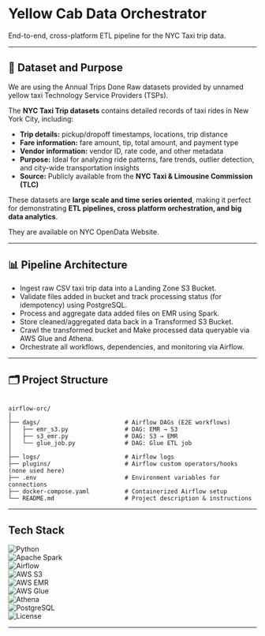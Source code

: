 # Yellow Cab Data Orchestrator

End-to-end, cross-platform ETL pipeline for the NYC Taxi trip data.

---

## 📝 Dataset and Purpose

We are using the Annual Trips Done Raw datasets provided by unnamed yellow taxi Technology Service Providers (TSPs).

The **NYC Taxi Trip datasets** contains detailed records of taxi rides in New York City, including:  

- **Trip details:** pickup/dropoff timestamps, locations, trip distance  
- **Fare information:** fare amount, tip, total amount, and payment type  
- **Vendor information:** vendor ID, rate code, and other metadata  
- **Purpose:** Ideal for analyzing ride patterns, fare trends, outlier detection, and city-wide transportation insights  
- **Source:** Publicly available from the **NYC Taxi & Limousine Commission (TLC)** 

These datasets are **large scale and time series oriented**, making it perfect for demonstrating **ETL pipelines, cross platform orchestration, and big data analytics**.

They are available on NYC OpenData Website.

---

## 📊 Pipeline Architecture

- Ingest raw CSV taxi trip data into a Landing Zone S3 Bucket.  
- Validate files added in bucket and track processing status (for idempotency) using PostgreSQL.  
- Process and aggregate data added files on EMR using Spark.
- Store cleaned/aggregated data back in a Transformed S3 Bucket.
- Crawl the transformed bucket and Make processed data queryable via AWS Glue and Athena.  
- Orchestrate all workflows, dependencies, and monitoring via Airflow.  

---

## 🗂️ Project Structure

```

airflow-orc/
│
├── dags/                        # Airflow DAGs (E2E workflows)
│   ├── emr_s3.py                # DAG: EMR → S3
│   ├── s3_emr.py                # DAG: S3 → EMR
│   └── glue_job.py              # DAG: Glue ETL job
│
├── logs/                        # Airflow logs
├── plugins/                     # Airflow custom operators/hooks (none used here)
├── .env                         # Environment variables for connections
├── docker-compose.yaml          # Containerized Airflow setup
└── README.md                    # Project description & instructions

```
---

## Tech Stack

![Python](https://img.shields.io/badge/Python-3.11-blue?logo=python&logoColor=white)  
![Apache Spark](https://img.shields.io/badge/Apache%20Spark-3.5-orange?logo=apache-spark&logoColor=white)  
![Airflow](https://img.shields.io/badge/Apache%20Airflow-2.9-red?logo=apache-airflow&logoColor=white)  
![AWS S3](https://img.shields.io/badge/AWS%20S3-orange?logo=amazon-aws&logoColor=white)  
![AWS EMR](https://img.shields.io/badge/AWS%20EMR-orange?logo=amazon-aws&logoColor=white)  
![AWS Glue](https://img.shields.io/badge/AWS%20Glue-orange?logo=amazon-aws&logoColor=white)  
![Athena](https://img.shields.io/badge/Athena-purple?logo=amazon-aws&logoColor=white)  
![PostgreSQL](https://img.shields.io/badge/PostgreSQL-13-blue?logo=postgresql&logoColor=white)  
![License](https://img.shields.io/badge/License-MIT-lightgrey)

---
